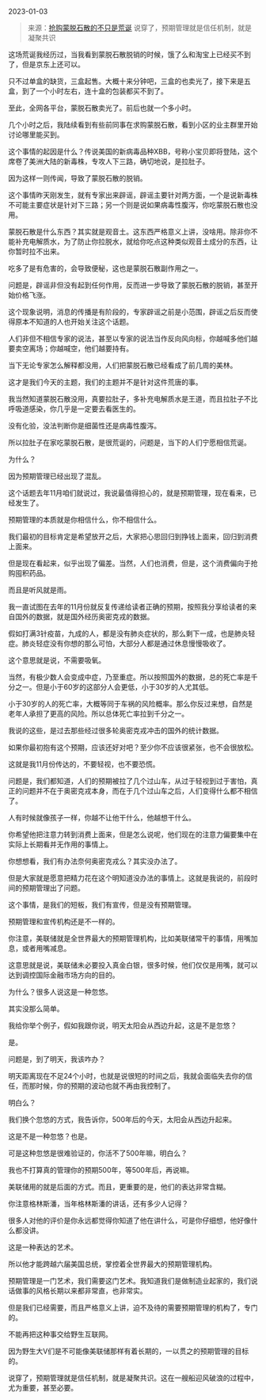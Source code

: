 2023-01-03

> 来源：[抢购蒙脱石散的不只是荒诞](http://mp.weixin.qq.com/s?__biz=MzU3NDc5Nzc0NQ==&mid=2247522037&idx=1&sn=70782d90d5d5a0e93138cc243f7a3216&chksm=fd2e342bca59bd3db2aeeea8b220d9f79411c12babcfc0631a48db4327990c8bf643003d3ddc&scene=27#wechat_redirect)
> 说穿了，预期管理就是信任​机制，就是凝聚共识

这场荒诞我经历过，当我看到蒙脱石散脱销的时候，饿了么和淘宝上已经买不到了，但是京东上还可以。  

只不过单盒的缺货，三盒起售。大概十来分钟吧，三盒的也卖光了，接下来是五盒，到了一个小时左右，连十盒的包装都买不到了。  

至此，全网各平台，蒙脱石散卖光了。前后也就一个多小时。

几个小时之后，我陆续看到有些前同事在求购蒙脱石散，看到小区的业主群里开始讨论哪里能买到。

这个事情的起因是什么？传说美国的新病毒品种XBB，号称小宝贝即将登陆，这个席卷了美洲大陆的新毒株，专攻人下三路，确切地说，是拉肚子。  

因为这样一则传闻，导致了蒙脱石散的脱销。  

这个事情昨天刚发生，就有专家出来辟谣，辟谣主要针对两方面，一个是说新毒株不可能主要症状是针对下三路；另一个则是说如果病毒性腹泻，你吃蒙脱石散也没用。  

蒙脱石散是什么东西？其实就是观音土。这东西严格意义上讲，没啥用。除非你不能补充电解质水，为了防止你拉脱水，就给你吃点这种类似观音土成分的东西，让你暂时拉不出来。  

吃多了是有危害的，会导致便秘，这也是蒙脱石散副作用之一。  

问题是，辟谣非但没有起到任何作用，反而进一步导致了蒙脱石散的脱销，甚至开始价格飞涨。  

这个现象说明，消息的传播是有阶段的，专家辟谣之前是小范围，辟谣之后反而使得原本不知道的人也开始关注这个话题。

人们非但不相信专家的说法，甚至以专家的说法当作反向风向标，你越喊多他们越要卖空离场；你越喊空，他们越要持有。  

当下无论专家怎么解释都没用，人们把蒙脱石散已经看成了前几周的美林。

这才是我们今天的主题，我们的主题并不是针对这件荒唐的事。  

我当然知道蒙脱石散没用，真要拉肚子，多补充电解质水是王道，而且拉肚子不比呼吸道感染，你几乎是一定要去看医生的。

没有化验，没法判断你是细菌性还是病毒性腹泻。

所以拉肚子在家吃蒙脱石散，是很荒诞的，问题是，当下的人们宁愿相信荒诞。  

为什么？  

因为预期管理已经出现了混乱。

这个话题去年11月咱们就说过，我说最值得担心的，就是预期管理，现在看来，已经发生了。  

预期管理的本质就是你相信什么，你不相信什么。  

我们最初的目标肯定是希望放开之后，大家把心思回归到挣钱上面来，回归到消费上面来。

但是现在看起来，似乎出现了偏差。当然，人们也消费，但是，这个消费偏向于抢购囤积药品。

而且是听风就是雨。

我一直试图在去年的11月份就反复传递给读者正确的预期，按照我分享给读者的来自国外的数据，就是国外经历奥密克戎的数据。  

假如打满3针疫苗，九成的人，都是没有肺炎症状的，那么剩下一成，也是肺炎轻症。肺炎轻症没有你想的那么可怕，大部分人都是通过休息慢慢吸收了。  

这个意思就是说，不需要吸氧。  

当然，有极少数人会变成中症，乃至重症。所以按照国外的数据，总的死亡率是千分之一。但是小于60岁的这部分人会更低，小于30岁的人尤其低。

小于30岁的人的死亡率，大概等同于车祸的风险概率。那么你反过来想，自然是老年人承担了更高的风险。所以总体死亡率拉到千分之一。

我说的这些，是过去那些经过很多轮奥密克戎冲击的国外的统计数据。

如果你最初抱有这个预期，应该还好对吧？至少你不应该很紧张，也不会很放松。  

这就是我11月份传达的，不要轻视，也不要恐慌。  

问题是，我们都知道，人们的预期被拉了几个过山车，从过于轻视到过于害怕，真正的问题并不在于奥密克戎本身，而在于几个过山车之后，人们变得什么都不相信了。

人有时候就像孩子一样，你越不让他干什么，他越想干什么。

你希望他把注意力转到消费上面来，但是怎么说呢，他们现在的注意力偏要集中在实际上长期看并无作用的事情上。  

你想想看，我们有办法奈何奥密克戎么？其实没办法了。

但是大家就是愿意把精力花在这个明知道没办法的事情上。这就是我说的，前段时间的预期管理出了问题。

这个事情，是我们的短板，我们有宣传，但是没有预期管理。  

预期管理和宣传机构还是不一样的。  

你注意，美联储就是全世界最大的预期管理机构，比如美联储常干的事情，用嘴加息，或者用嘴减息。

这意思就是说，美联储未必要投入真金白银，很多时候，他们仅仅是用嘴，就可以达到调控国际金融市场方向的目的。  

为什么？很多人说这是一种忽悠。  

其实没那么简单。

我给你举个例子，假如我跟你说，明天太阳会从西边升起，这是不是忽悠？  

是。

问题是，到了明天，我该咋办？  

明天距离现在不足24个小时，也就是说很短的时间之后，我就会面临失去你的信任，而那时候，你的预期的波动也就不再由我控制了。  

明白么？  

我们换个忽悠的方式，我告诉你，500年后的今天，太阳会从西边升起来。  

这是不是一种忽悠？也是。  

可是这种忽悠是很难验证的，你活不了500年嘛，明白么？

我也不打算真的管理你的预期500年，等500年后，再说嘛。  

美联储用的就是后面的方式。而且，更重要的是，他们的表达非常含糊。  

你注意格林斯潘，当年格林斯潘的讲话，还有多少人记得？  

很多人对他的评价是你永远都觉得你知道了他在讲什么，可是你仔细想，他好像什么都没讲。

这是一种表达的艺术。  

所以他才能跨越六届美国总统，掌控着全世界最大的预期管理机构。  

预期管理是一门艺术，我们需要这门艺术。我知道我们是做制造业起家的，我们说话做事的风格长期以来都非常直，也非常实。  

但是我们已经需要，而且严格意义上讲，迫不及待的需要预期管理的机构了，专门的。  

不能再把这种事交给野生互联网。

因为野生大V们是不可能像美联储那样有着长期的，一以贯之的预期管理的目标的。

说穿了，预期管理就是信任机制，就是凝聚共识。这在一艘船迎风破浪的过程中，尤为重要，甚至必要。

